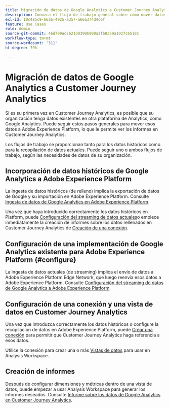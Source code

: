 ```yaml
---
title: Migración de datos de Google Analytics a Customer Journey Analytics
description: Conozca el flujo de trabajo general sobre cómo mover datos de Google Analytics a Adobe Experience Platform y ver informes en Customer Journey Analytics.
exl-id: 10c485c9-66ab-4925-a357-a66a374d4c6f
feature: Use Cases
role: Admin
source-git-commit: 46d799ad2621d83906908a3f60a59a1027c6518c
workflow-type: tm+mt
source-wordcount: '311'
ht-degree: 79%

---
```


# Migración de datos de Google Analytics a Customer Journey Analytics

Si es su primera vez en Customer Journey Analytics, es posible que su organización tenga datos existentes en otra plataforma de Analytics, como Google Analytics. Puede seguir estos pasos generales para mover esos datos a Adobe Experience Platform, lo que le permite ver los informes en Customer Journey Analytics.

Los flujos de trabajo se proporcionan tanto para los datos históricos como para la recopilación de datos actuales. Puede seguir uno o ambos flujos de trabajo, según las necesidades de datos de su organización.

## Incorporación de datos históricos de Google Analytics a Adobe Experience Platform

La ingesta de datos históricos (de relleno) implica la exportación de datos de Google y su importación en Adobe Experience Platform. Consulte [Ingesta de datos de Google Analytics en Adobe Experience Platform](backfill.md).

Una vez que haya introducido correctamente los datos históricos en Platform, puede [Configuración del streaming de datos actuales](streaming.md)o empiece inmediatamente la creación de informes sobre los datos rellenados en Customer Journey Analytics de [Creación de una conexión](/help/connections/create-connection.md).

## Configuración de una implementación de Google Analytics existente para Adobe Experience Platform {#configure}

La ingesta de datos actuales (de streaming) implica el envío de datos a Adobe Experience Platform Edge Network, que luego reenvía esos datos a Adobe Experience Platform. Consulte [Configuración del streaming de datos de Google Analytics a Adobe Experience Platform](streaming.md).

## Configuración de una conexión y una vista de datos en Customer Journey Analytics

Una vez que introduzca correctamente los datos históricos o configure la recopilación de datos en Adobe Experience Platform, puede [Crear una conexión](/help/connections/create-connection.md) para permitir que Customer Journey Analytics haga referencia a esos datos.

Utilice la conexión para crear una o más [Vistas de datos](/help/data-views/create-dataview.md) para usar en Analysis Workspace.

## Creación de informes

Después de configurar dimensiones y métricas dentro de una vista de datos, puede empezar a usar Analysis Workspace para generar los informes deseados. Consulte [Informe sobre los datos de Google Analytics en Customer Journey Analytics](report.md).
